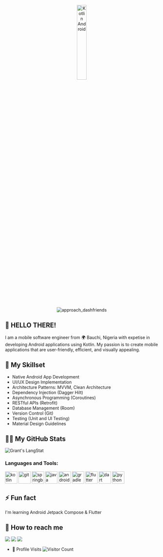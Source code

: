  
<div align="center">
  <img src="https://github.com/GreatGrant/GreatGrant/assets/62026220/0ee746a9-17f4-4d59-b48f-a3e52757e0d5" alt="Kotlin Android" width="25%" />
 
![approach_dashfriends](https://github.com/GreatGrant/GreatGrant/assets/62026220/208bcd05-e9f8-433b-91d3-026e371ac845)

</div>

 ## 👋 HELLO THERE!

I am a mobile software engineer from 🌍 Bauchi, Nigeria  with expetise in developing Android applications using Kotlin. My passion is to create mobile applications that are user-friendly, efficient, and visually appealing.

##  💼 My Skillset

- Native Android App Development
- UI/UX Design Implementation
- Architecture Patterns: MVVM, Clean Architecture
- Dependency Injection (Dagger Hilt)
- Asynchronous Programming (Coroutines)
- RESTful APIs (Retrofit)
- Database Management (Room)
- Version Control (Git)
- Testing (Unit and UI Testing)
- Material Design Guidelines

<!-- GitHub Stats -->
## 👨‍💻 My GitHub Stats



<div>
<img align="center" src="https://github-readme-streak-stats.herokuapp.com/?user=GreatGrant" alt="Grant's LangStat" />
</div> 





<h3 align="left">Languages and Tools:</h3>
<p align="left">
    <img src="https://www.vectorlogo.zone/logos/kotlinlang/kotlinlang-icon.svg" alt="kotlin" width="40" height="40"/>
    <img src="https://www.vectorlogo.zone/logos/git-scm/git-scm-icon.svg" alt="git" width="40" height="40"/>
    <img src="https://www.vectorlogo.zone/logos/springio/springio-icon.svg" alt="springboot" width="40" height="40"/>
    <img src="https://www.vectorlogo.zone/logos/java/java-icon.svg" alt="java" width="40" height="40"/>
    <img src="https://www.vectorlogo.zone/logos/android/android-icon.svg" alt="android" width="40" height="40"/>
    <img src="https://www.vectorlogo.zone/logos/gradle/gradle-icon.svg" alt="gradle" width="40" height="40"/>
    <img src="https://www.vectorlogo.zone/logos/flutterio/flutterio-icon.svg" alt="flutter" width="40" height="40"/>
    <img src="https://www.vectorlogo.zone/logos/dartlang/dartlang-icon.svg" alt="dart" width="40" height="40"/>
    <img src="https://www.vectorlogo.zone/logos/python/python-icon.svg" alt="python" width="40" height="40"/>
</p>

## ⚡ Fun fact
I'm learning Android Jetpack Compose & Flutter

<!-- Social Media accounts -->
## 👀 How to reach me

[<img src="https://img.shields.io/badge/GitHub-%2312100E.svg?&style=for-the-badge&logo=Github&logoColor=white"/>](https://github.com/GreatGrant)
[<img src="https://img.shields.io/badge/twitter-%231DA1F2.svg?&style=for-the-badge&logo=twitter&logoColor=white"/>](https://twitter.com/iAmGreatGrant)
[<img src="https://img.shields.io/badge/linkedin-%230077B5.svg?&style=for-the-badge&logo=linkedin&logoColor=white"/>](https://www.linkedin.com/in/great-grant-williams//)
<br>
- :busstop: Profile Visits ![Visitor Count](https://profile-counter.glitch.me/GreatGrant/count.svg)
